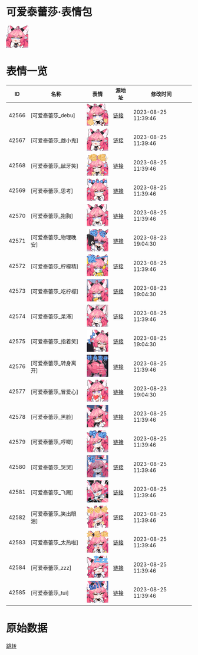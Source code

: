 # 可爱泰蕾莎·表情包

<img src="./cover.png" height="60" alt="cover" />

# 表情一览

|ID|名称|表情|源地址|修改时间|
|----|----|----|----|----|
|42566|[可爱泰蕾莎_debu]|<img src="./pic/042566_%5B可爱泰蕾莎_debu%5D.png" height="60" alt="debu"/>|[链接](https://i0.hdslb.com/bfs/garb/item/c7d9eba96d55f412ad7e0acef0208f3454824148.png)|2023-08-25 11:39:46|
|42567|[可爱泰蕾莎_雌小鬼]|<img src="./pic/042567_%5B可爱泰蕾莎_雌小鬼%5D.png" height="60" alt="雌小鬼"/>|[链接](https://i0.hdslb.com/bfs/garb/item/fb9c3b83067055faa609aaa3dac8bc4fbb938fd3.png)|2023-08-25 11:39:46|
|42568|[可爱泰蕾莎_龇牙笑]|<img src="./pic/042568_%5B可爱泰蕾莎_龇牙笑%5D.png" height="60" alt="龇牙笑"/>|[链接](https://i0.hdslb.com/bfs/garb/item/851c869eba664f1154f996d45199208e1a4b62d6.png)|2023-08-25 11:39:46|
|42569|[可爱泰蕾莎_思考]|<img src="./pic/042569_%5B可爱泰蕾莎_思考%5D.png" height="60" alt="思考"/>|[链接](https://i0.hdslb.com/bfs/garb/item/9e42f0ad75c1b1cafbf0f73162e62ddb67a103bf.png)|2023-08-25 11:39:46|
|42570|[可爱泰蕾莎_抱胸]|<img src="./pic/042570_%5B可爱泰蕾莎_抱胸%5D.png" height="60" alt="抱胸"/>|[链接](https://i0.hdslb.com/bfs/garb/item/84116b2822b59974139d85dfae61c5a88afc05ac.png)|2023-08-25 11:39:46|
|42571|[可爱泰蕾莎_物理晚安]|<img src="./pic/042571_%5B可爱泰蕾莎_物理晚安%5D.png" height="60" alt="物理晚安"/>|[链接](https://i0.hdslb.com/bfs/garb/item/e00d9478027b856fbef6bb14c765dec7cc9408b9.png)|2023-08-23 19:04:30|
|42572|[可爱泰蕾莎_柠檬精]|<img src="./pic/042572_%5B可爱泰蕾莎_柠檬精%5D.png" height="60" alt="柠檬精"/>|[链接](https://i0.hdslb.com/bfs/garb/item/9c3dcb022e3589bcbf35f9ca89311305bb16b3d2.png)|2023-08-25 11:39:46|
|42573|[可爱泰蕾莎_吃柠檬]|<img src="./pic/042573_%5B可爱泰蕾莎_吃柠檬%5D.png" height="60" alt="吃柠檬"/>|[链接](https://i0.hdslb.com/bfs/garb/item/eb55874ef307313a8a49a32767f34817ca3508b9.png)|2023-08-23 19:04:30|
|42574|[可爱泰蕾莎_呆滞]|<img src="./pic/042574_%5B可爱泰蕾莎_呆滞%5D.png" height="60" alt="呆滞"/>|[链接](https://i0.hdslb.com/bfs/garb/item/10ad30e8be3689a012d2cda913caf318ef3d769d.png)|2023-08-25 11:39:46|
|42575|[可爱泰蕾莎_指着笑]|<img src="./pic/042575_%5B可爱泰蕾莎_指着笑%5D.png" height="60" alt="指着笑"/>|[链接](https://i0.hdslb.com/bfs/garb/item/dcd6425093c388ab26c21906ad40388b581b20e9.png)|2023-08-25 19:04:30|
|42576|[可爱泰蕾莎_转身离开]|<img src="./pic/042576_%5B可爱泰蕾莎_转身离开%5D.png" height="60" alt="转身离开"/>|[链接](https://i0.hdslb.com/bfs/garb/item/610ed702ad4f17312000d7ed29e4726ccc108a7c.png)|2023-08-25 11:39:46|
|42577|[可爱泰蕾莎_冒爱心]|<img src="./pic/042577_%5B可爱泰蕾莎_冒爱心%5D.png" height="60" alt="冒爱心"/>|[链接](https://i0.hdslb.com/bfs/garb/item/01fd224a71cc345e53b19cf5ed861b2a06e5fcb6.png)|2023-08-23 19:04:30|
|42578|[可爱泰蕾莎_黑脸]|<img src="./pic/042578_%5B可爱泰蕾莎_黑脸%5D.png" height="60" alt="黑脸"/>|[链接](https://i0.hdslb.com/bfs/garb/item/3929f396edd9e6baa506fa121230dd78ea0c64d5.png)|2023-08-25 11:39:46|
|42579|[可爱泰蕾莎_哼唧]|<img src="./pic/042579_%5B可爱泰蕾莎_哼唧%5D.png" height="60" alt="哼唧"/>|[链接](https://i0.hdslb.com/bfs/garb/item/3bdb57d067b427f3ab579c9993456f8e94f28cdb.png)|2023-08-25 11:39:46|
|42580|[可爱泰蕾莎_哭哭]|<img src="./pic/042580_%5B可爱泰蕾莎_哭哭%5D.png" height="60" alt="哭哭"/>|[链接](https://i0.hdslb.com/bfs/garb/item/70fe61ebb3268c17adf138c1f20ded5b56f67369.png)|2023-08-25 11:39:46|
|42581|[可爱泰蕾莎_飞踢]|<img src="./pic/042581_%5B可爱泰蕾莎_飞踢%5D.png" height="60" alt="飞踢"/>|[链接](https://i0.hdslb.com/bfs/garb/item/bf86bd2460ef05b20a81fdb450ff997177c71497.png)|2023-08-25 11:39:46|
|42582|[可爱泰蕾莎_笑出眼泪]|<img src="./pic/042582_%5B可爱泰蕾莎_笑出眼泪%5D.png" height="60" alt="笑出眼泪"/>|[链接](https://i0.hdslb.com/bfs/garb/item/4059c66eba011dfb20553215dbdb574016312c49.png)|2023-08-25 11:39:46|
|42583|[可爱泰蕾莎_太热啦]|<img src="./pic/042583_%5B可爱泰蕾莎_太热啦%5D.png" height="60" alt="太热啦"/>|[链接](https://i0.hdslb.com/bfs/garb/item/025ef784d4efdc01d9d3ec329787c12d807f5c4e.png)|2023-08-25 11:39:46|
|42584|[可爱泰蕾莎_zzz]|<img src="./pic/042584_%5B可爱泰蕾莎_zzz%5D.png" height="60" alt="zzz"/>|[链接](https://i0.hdslb.com/bfs/emote/0949b78e22b9b69e593bce2b7e0ba0b2e68f6c71.png)|2023-08-25 11:39:46|
|42585|[可爱泰蕾莎_tui]|<img src="./pic/042585_%5B可爱泰蕾莎_tui%5D.png" height="60" alt="tui"/>|[链接](https://i0.hdslb.com/bfs/emote/e6a1f2e3cd021353786fc5177fed6bfc5ed65b8b.png)|2023-08-25 11:39:46|

# 原始数据

[跳转](./raw.json)

